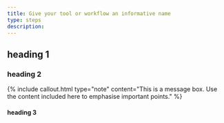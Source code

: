 ```yaml
---
title: Give your tool or workflow an informative name
type: steps
description: 
---
```



## heading 1


### heading 2

{% include callout.html type="note" content="This is a message box. Use the content included here to emphasise important points." %}

#### heading 3


